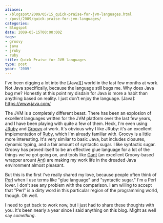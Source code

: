 ```yaml
---
aliases:
- /blogspot/2009/05/15_quick-praise-for-jvm-languages.html
- /post/2009/quick-praise-for-jvm-languages/
categories:
- Blogspot
date: 2009-05-15T00:00:00Z
tags:
- groovy
- java
- jruby
- ruby
title: Quick Praise for JVM languages
type: post
year: '2009'
---
```

I've been digging a lot into the [Java][] world in the last few months at work. Not Java
specifically, because the language still bugs me. Why does Java bug me? Honestly at this
point my disdain for Java is more a habit than anything based on reality. I just don't
enjoy the language.
[Java]: https://www.java.com/
<!--more-->

[JRuby]: http://jruby.org/
[Gant]: https://gant.github.io/
[Groovy]: http://www.groovy-lang.org/
[Ruby]: https://www.ruby-lang.org/en/
[Ant]: http://ant.apache.org/

The JVM is a completely different beast. There has been an explosion of excellent languages written
for the JVM platform over the last few years, and I have been playing with quite a few of them.
Heck, I'm even using [JRuby][] and [Groovy][] at work. It's obvious why I like JRuby: it's an
excellent implementation of [Ruby][], which I'm already familiar with. Groovy is a little more
interesting. It's very similar to basic Java, but includes closures, dynamic typing, and a fair
amount of syntactic sugar. I like syntactic sugar. Groovy has proved itself to be an effective glue
language for a lot of the things we've got going on, and tools like [Gant][] (an excellent
Groovy-based wrapper arount [Ant][]) are making my work life in the dreaded Java environment almost
pleasant.

[Perl]: https://www.perl.org
But this is the first I've really shared my love, because people often think of [Perl][] when I use
terms like "glue language" and "syntactic sugar." I'm a Perl lover. I don't see any problem with
the comparison. I am willing to accept that "Perl" is a dirty word in this particular region of the
programming world, though. Oh well.

I need to get back to work now, but I just had to share these thoughts with you. It's been nearly a
year since I said anything on this blog. Might as well say *something*.
